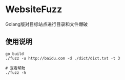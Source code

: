 # WebsiteFuzz

Golang版对目标站点进行目录和文件爆破

## 使用说明

```shell
go build
./fuzz -u http://baidu.com -d ./dict/dict.txt -t 3

# 查看帮助
./fuzz -h
```